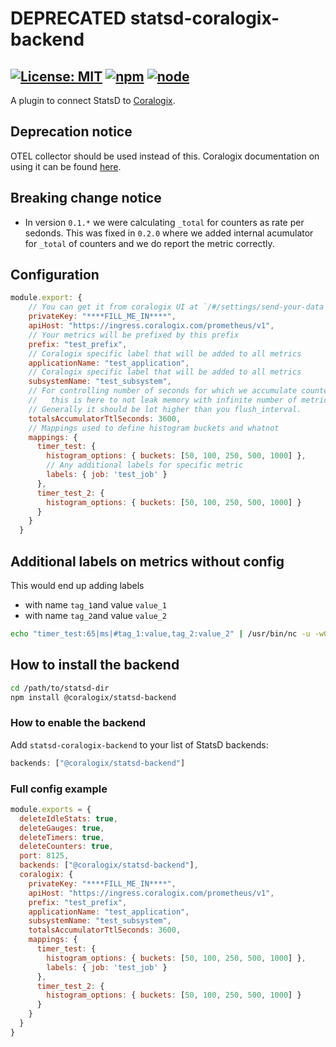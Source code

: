 # DEPRECATED statsd-coralogix-backend

[![License: MIT](https://img.shields.io/badge/License-MIT-yellow.svg)](https://opensource.org/licenses/MIT)
[![npm](https://img.shields.io/npm/v/@coralogix/statsd-backend.svg)](https://www.npmjs.com/package/@coralogix/statsd-backend)
[![node](https://img.shields.io/node/v/@coralogix/statsd-backend.svg)](https://www.npmjs.com/package/@coralogix/statsd-backend)
-----

A plugin to connect StatsD to [Coralogix].
## Deprecation notice

OTEL collector should be used instead of this.
Coralogix documentation on using it can be found [here](https://coralogix.com/docs/statsd/).

## Breaking change notice

* In version `0.1.*` we were calculating `_total` for counters as rate per sedonds. This was fixed in `0.2.0` where we
  added internal acumulator for `_total` of counters and we do report the metric correctly.

## Configuration

```js
module.export: {
    // You can get it from coralogix UI at `/#/settings/send-your-data`
    privateKey: "****FILL_ME_IN****",
    apiHost: "https://ingress.coralogix.com/prometheus/v1",
    // Your metrics will be prefixed by this prefix
    prefix: "test_prefix",
    // Coralogix specific label that will be added to all metrics
    applicationName: "test_application",
    // Coralogix specific label that will be added to all metrics
    subsystemName: "test_subsystem",
    // For controlling number of seconds for which we accumulate counter totals before droping them,
    //   this is here to not leak memory with infinite number of metrics kept there. Defaults to 3600.
    // Generally it should be lot higher than you flush_interval.
    totalsAccumulatorTtlSeconds: 3600,
    // Mappings used to define histogram buckets and whatnot
    mappings: {
      timer_test: {
        histogram_options: { buckets: [50, 100, 250, 500, 1000] },
        // Any additional labels for specific metric
        labels: { job: 'test_job' }
      },
      timer_test_2: {
        histogram_options: { buckets: [50, 100, 250, 500, 1000] }
      }
    }
  }
```

## Additional labels on metrics without config

This would end up adding labels
* with name `tag_1`and value `value_1`
* with name `tag_2`and value `value_2`

```bash
echo "timer_test:65|ms|#tag_1:value,tag_2:value_2" | /usr/bin/nc -u -w0 127.0.0.1 8125
```

## How to install the backend

```bash
cd /path/to/statsd-dir
npm install @coralogix/statsd-backend
```

### How to enable the backend
Add `statsd-coralogix-backend` to your list of StatsD backends:

```js
backends: ["@coralogix/statsd-backend"]
```

[Coralogix]: https://coralogix.com/

### Full config example

```js
module.exports = {
  deleteIdleStats: true,
  deleteGauges: true,
  deleteTimers: true,
  deleteCounters: true,
  port: 8125,
  backends: ["@coralogix/statsd-backend"],
  coralogix: {
    privateKey: "****FILL_ME_IN****",
    apiHost: "https://ingress.coralogix.com/prometheus/v1",
    prefix: "test_prefix",
    applicationName: "test_application",
    subsystemName: "test_subsystem",
    totalsAccumulatorTtlSeconds: 3600,
    mappings: {
      timer_test: {
        histogram_options: { buckets: [50, 100, 250, 500, 1000] },
        labels: { job: 'test_job' }
      },
      timer_test_2: {
        histogram_options: { buckets: [50, 100, 250, 500, 1000] }
      }
    }
  }
}
```
